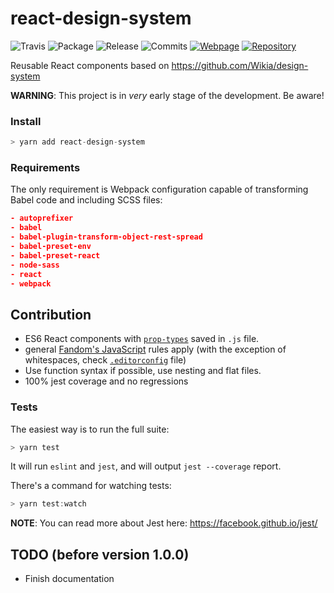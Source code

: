 # react-design-system
![Travis](https://img.shields.io/travis/Wikia/react-design-system/master.svg?style=flat-square)
![Package](https://img.shields.io/github/release/Wikia/react-design-system.svg?style=flat-square)
![Release](https://img.shields.io/github/package-json/v/Wikia/react-design-system.svg?style=flat-square)
![Commits](https://img.shields.io/github/commits-since/Wikia/react-design-system/latest.svg?style=flat-square)
[![Webpage](https://img.shields.io/badge/Visit-webpage-green.svg?style=flat-square)](https://wikia.github.io/react-design-system/)
[![Repository](https://img.shields.io/badge/Visit-GitHub-green.svg?style=flat-square)](https://github.com/Wikia/react-design-system/)

Reusable React components based on https://github.com/Wikia/design-system

**WARNING**: This project is in *very* early stage of the development. Be aware!

### Install
```js static
> yarn add react-design-system
```

### Requirements
The only requirement is Webpack configuration capable of transforming Babel code and including SCSS files:
```json
- autoprefixer
- babel
- babel-plugin-transform-object-rest-spread
- babel-preset-env
- babel-preset-react
- node-sass
- react
- webpack
```

## Contribution
- ES6 React components with [`prop-types`](https://github.com/facebook/prop-types) saved in `.js` file.
- general [Fandom's JavaScript](https://github.com/Wikia/eslint-config-fandom) rules apply (with the exception of whitespaces, check [`.editorconfig`](https://github.com/Wikia/react-design-system/blob/master/.editorconfig) file)
- Use function syntax if possible, use nesting and flat files.
- 100% jest coverage and no regressions

### Tests
The easiest way is to run the full suite:
```js static
> yarn test
```
It will run `eslint` and `jest`, and will output `jest --coverage` report.

There's a command for watching tests:
```js static
> yarn test:watch
```

**NOTE**: You can read more about Jest here: https://facebook.github.io/jest/


## TODO (before version 1.0.0)
- Finish documentation
